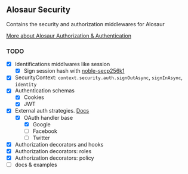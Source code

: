 ## Alosaur Security

Contains the security and authorization middlewares for Alosaur

[More about Alosaur Authorization &
Authentication](https://github.com/alosaur/alosaur/tree/master/src/security/authorization)

### TODO

- [x] Identifications middlwares like session
  - [x] Sign session hash with
    [noble-secp256k1](https://github.com/paulmillr/noble-secp256k1)
- [x] SecurityContext: `context.security.auth.signOutAsync`, `signInAsync`,
  `identity`
- [x] Authentication schemas
  - [x] Cookies
  - [x] JWT
- [x] External auth strategies.
  [Docs](https://github.com/alosaur/alosaur/tree/master/src/security/oauth)
  - [x] OAuth handler base
    - [x] Google
    - [ ] Facebook
    - [ ] Twitter
- [x] Authorization decorators and hooks
- [x] Authorization decorators: roles
- [x] Authorization decorators: policy
- [ ] docs & examples
